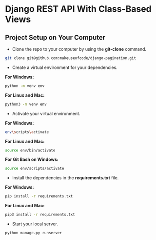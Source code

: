 # Django REST API With Class-Based Views


## Project Setup on Your Computer

- Clone the repo to your computer by using the **git-clone** command.

```bash
git clone git@github.com:makeuseofcode/django-pagination.git
```

- Create a virtual environment for your dependencies.

**For Windows:**

```bash
python -m venv env
```

**For Linux and Mac:**

```bash
python3 -m venv env
```

- Activate your virtual environment.

**For Windows:**

```bash
env\scripts\activate
```

**For Linux and Mac:**

```bash
source env/bin/activate
```

**For Git Bash on Windows:**

```bash
source env/scripts/activate
```

- Install the dependencies in the **requirements.txt** file.

**For Windows:**

```bash
pip install -r requirements.txt
```

**For Linux and Mac:**

```bash
pip3 install -r requirements.txt
```

- Start your local server.

```bash
python manage.py runserver
```